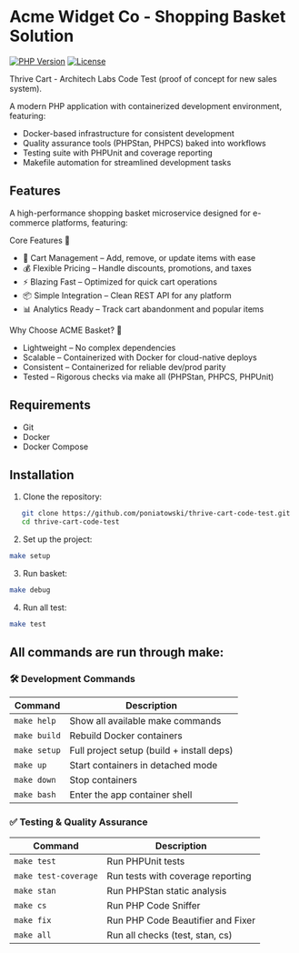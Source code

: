 # Acme Widget Co - Shopping Basket Solution

[![PHP Version](https://img.shields.io/badge/php-%5E8.2-blue.svg)](https://php.net/)
[![License](https://img.shields.io/badge/license-MIT-blue.svg)](LICENSE)

Thrive Cart - Architech Labs Code Test (proof of concept for new sales system).

A modern PHP application with containerized development environment, featuring:

- Docker-based infrastructure for consistent development
- Quality assurance tools (PHPStan, PHPCS) baked into workflows
- Testing suite with PHPUnit and coverage reporting
- Makefile automation for streamlined development tasks

## Features

A high-performance shopping basket microservice designed for e-commerce platforms, featuring:

Core Features 🚀
- 🛒 Cart Management – Add, remove, or update items with ease
- 💰 Flexible Pricing – Handle discounts, promotions, and taxes
- ⚡ Blazing Fast – Optimized for quick cart operations
- 📦 Simple Integration – Clean REST API for any platform
- 📊 Analytics Ready – Track cart abandonment and popular items

Why Choose ACME Basket? 🎯
- Lightweight – No complex dependencies
- Scalable – Containerized with Docker for cloud-native deploys
- Consistent – Containerized for reliable dev/prod parity
- Tested – Rigorous checks via make all (PHPStan, PHPCS, PHPUnit)

## Requirements

- Git
- Docker
- Docker Compose

## Installation

1. Clone the repository:
```bash
   git clone https://github.com/poniatowski/thrive-cart-code-test.git
   cd thrive-cart-code-test
```

2. Set up the project:
```bash
make setup
```

3. Run basket:
```bash
make debug
```

4. Run all test:
```bash
make test
```

## All commands are run through make:

### 🛠️ Development Commands
| Command      | Description                               |
|--------------|-------------------------------------------|
| `make help`  | Show all available make commands          |
| `make build` | Rebuild Docker containers                 |
| `make setup` | Full project setup (build + install deps) |
| `make up`    | Start containers in detached mode         |
| `make down`  | Stop containers                           |
| `make bash`  | Enter the app container shell             |


### ✅ Testing & Quality Assurance
| Command              | Description                       |
|----------------------|-----------------------------------|
| `make test`          | Run PHPUnit tests                 |
| `make test-coverage` | Run tests with coverage reporting |
| `make stan`          | Run PHPStan static analysis       |
| `make cs`            | Run PHP Code Sniffer              |
| `make fix`           | Run PHP Code Beautifier and Fixer |
| `make all`           | Run all checks (test, stan, cs)   |

